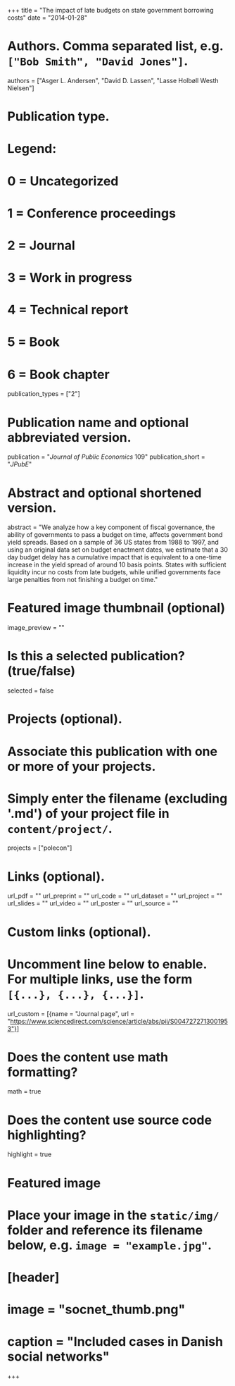 +++
title = "The impact of late budgets on state government borrowing costs"
date = "2014-01-28"

# Authors. Comma separated list, e.g. `["Bob Smith", "David Jones"]`.
authors = ["Asger L. Andersen", "David D. Lassen", "Lasse Holbøll Westh Nielsen"]

# Publication type.
# Legend:
# 0 = Uncategorized
# 1 = Conference proceedings
# 2 = Journal
# 3 = Work in progress
# 4 = Technical report
# 5 = Book
# 6 = Book chapter
publication_types = ["2"]

# Publication name and optional abbreviated version.
publication = "*Journal of Public Economics* 109"
publication_short = "*JPubE*"

# Abstract and optional shortened version.
abstract = "We analyze how a key component of fiscal governance, the ability of governments to pass a budget on time, affects government bond yield spreads. Based on a sample of 36 US states from 1988 to 1997, and using an original data set on budget enactment dates, we estimate that a 30 day budget delay has a cumulative impact that is equivalent to a one-time increase in the yield spread of around 10 basis points. States with sufficient liquidity incur no costs from late budgets, while unified governments face large penalties from not finishing a budget on time."

# Featured image thumbnail (optional)
image_preview = ""

# Is this a selected publication? (true/false)
selected = false

# Projects (optional).
#   Associate this publication with one or more of your projects.
#   Simply enter the filename (excluding '.md') of your project file in `content/project/`.
projects = ["polecon"]

# Links (optional).
url_pdf = ""
url_preprint = ""
url_code = ""
url_dataset = ""
url_project = ""
url_slides = ""
url_video = ""
url_poster = ""
url_source = ""

# Custom links (optional).
#   Uncomment line below to enable. For multiple links, use the form `[{...}, {...}, {...}]`.
url_custom = [{name = "Journal page", url = "https://www.sciencedirect.com/science/article/abs/pii/S0047272713001953"}]

# Does the content use math formatting?
math = true

# Does the content use source code highlighting?
highlight = true

# Featured image
# Place your image in the `static/img/` folder and reference its filename below, e.g. `image = "example.jpg"`.
# [header]
# image = "socnet_thumb.png"
# caption = "Included cases in Danish social networks"

+++
